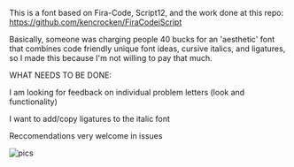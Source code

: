 This is a font based on Fira-Code, Script12, and the work done at this repo: https://github.com/kencrocken/FiraCodeiScript

Basically, someone was charging people 40 bucks for an 'aesthetic' font that combines code friendly unique font ideas, cursive italics, and ligatures, so I made this because I'm not willing to pay that much.


WHAT NEEDS TO BE DONE:

  I am looking for feedback on individual problem letters (look and functionality)
  
  I want to add/copy ligatures to the italic font
  
  Reccomendations very welcome in issues
  

![pics](https://github.com/trisimix/mozarela/blob/master/mozarela.png?raw=true)
